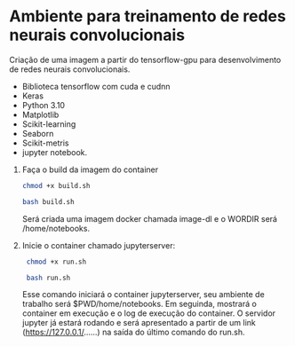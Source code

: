 # Ambiente para treinamento de redes neurais convolucionais 
Criação de uma imagem a partir do tensorflow-gpu para desenvolvimento de redes neurais convolucionais.
- Biblioteca tensorflow com cuda e cudnn
- Keras
- Python 3.10
- Matplotlib
- Scikit-learning
- Seaborn
- Scikit-metris
- jupyter notebook.

1) Faça o build da imagem do container
     ```bash
   chmod +x build.sh
   ```
     ```bash
   bash build.sh
     ```
     Será criada uma imagem docker chamada image-dl e o WORDIR será /home/notebooks.
     
3) Inicie o container chamado jupyterserver:
   ```bash
    chmod +x run.sh
   ```
   
   ```bash
    bash run.sh
   ```
    Esse comando iniciará o container jupyterserver, seu ambiente de trabalho será $PWD/home/notebooks. Em seguinda, mostrará o container em execução e o log de execução do container.
    O servidor jupyter já estará rodando e será apresentado a partir de um link (https://127.0.0.1/......) na saída do último comando do run.sh.
        
